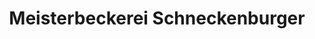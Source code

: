 ---
title: "Meisterbeckerei Schneckenburger"
url: /konstanz/meisterbeckerei-schneckenburger/
shop: Bäckerei
---